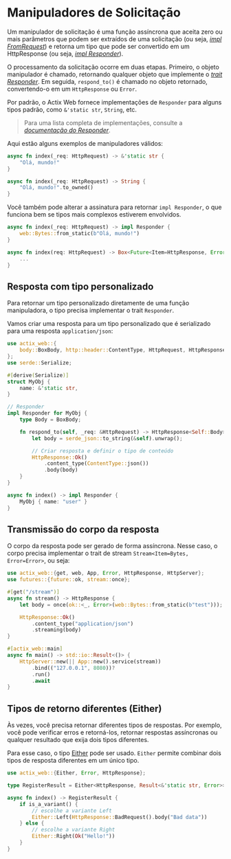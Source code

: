 # Manipuladores de Solicitação

Um manipulador de solicitação é uma função assíncrona que aceita zero ou mais parâmetros que podem ser extraídos de uma solicitação (ou seja, [_impl FromRequest_][implfromrequest]) e retorna um tipo que pode ser convertido em um HttpResponse (ou seja, [_impl Responder_][respondertrait]).

O processamento da solicitação ocorre em duas etapas. Primeiro, o objeto manipulador é chamado, retornando qualquer objeto que implemente o [_trait Responder_][respondertrait]. Em seguida, `respond_to()` é chamado no objeto retornado, convertendo-o em um `HttpResponse` ou `Error`.

Por padrão, o Actix Web fornece implementações de `Responder` para alguns tipos padrão, como `&'static str`, `String`, etc.

> Para uma lista completa de implementações, consulte a [_documentação do Responder_][responderimpls].

Aqui estão alguns exemplos de manipuladores válidos:

```rust
async fn index(_req: HttpRequest) -> &'static str {
    "Olá, mundo!"
}
```

```rust
async fn index(_req: HttpRequest) -> String {
    "Olá, mundo!".to_owned()
}
```

Você também pode alterar a assinatura para retornar `impl Responder`, o que funciona bem se tipos mais complexos estiverem envolvidos.

```rust
async fn index(_req: HttpRequest) -> impl Responder {
    web::Bytes::from_static(b"Olá, mundo!")
}
```

```rust
async fn index(req: HttpRequest) -> Box<Future<Item=HttpResponse, Error=Error>> {
    ...
}
```

## Resposta com tipo personalizado

Para retornar um tipo personalizado diretamente de uma função manipuladora, o tipo precisa implementar o trait `Responder`.

Vamos criar uma resposta para um tipo personalizado que é serializado para uma resposta `application/json`:

```rust
use actix_web::{
    body::BoxBody, http::header::ContentType, HttpRequest, HttpResponse, Responder,
};
use serde::Serialize;

#[derive(Serialize)]
struct MyObj {
    name: &'static str,
}

// Responder
impl Responder for MyObj {
    type Body = BoxBody;

    fn respond_to(self, _req: &HttpRequest) -> HttpResponse<Self::Body> {
        let body = serde_json::to_string(&self).unwrap();

        // Criar resposta e definir o tipo de conteúdo
        HttpResponse::Ok()
            .content_type(ContentType::json())
            .body(body)
    }
}

async fn index() -> impl Responder {
    MyObj { name: "user" }
}
```

## Transmissão do corpo da resposta

O corpo da resposta pode ser gerado de forma assíncrona. Nesse caso, o corpo precisa implementar o trait de stream `Stream<Item=Bytes, Error=Error>`, ou seja:

```rust
use actix_web::{get, web, App, Error, HttpResponse, HttpServer};
use futures::{future::ok, stream::once};

#[get("/stream")]
async fn stream() -> HttpResponse {
    let body = once(ok::<_, Error>(web::Bytes::from_static(b"test")));

    HttpResponse::Ok()
        .content_type("application/json")
        .streaming(body)
}

#[actix_web::main]
async fn main() -> std::io::Result<()> {
    HttpServer::new(|| App::new().service(stream))
        .bind(("127.0.0.1", 8080))?
        .run()
        .await
}
```

## Tipos de retorno diferentes (Either)

Às vezes, você precisa retornar diferentes tipos de respostas. Por exemplo, você pode verificar erros e retorná-los, retornar respostas assíncronas ou qualquer resultado que exija dois tipos diferentes.

Para esse caso, o tipo [Either][either] pode ser usado. `Either` permite combinar dois tipos de resposta diferentes em um único tipo.

```rust
use actix_web::{Either, Error, HttpResponse};

type RegisterResult = Either<HttpResponse, Result<&'static str, Error>>;

async fn index() -> RegisterResult {
    if is_a_variant() {
        // escolhe a variante Left
        Either::Left(HttpResponse::BadRequest().body("Bad data"))
    } else {
        // escolhe a variante Right
        Either::Right(Ok("Hello!"))
    }
}
```

[implfromrequest]: https://docs.rs/actix-web/4/actix_web/trait.FromRequest.html
[respondertrait]: https://docs.rs/actix-web/4/actix_web/trait.Responder.html
[responderimpls]: https://docs.rs/actix-web/4/actix_web/trait.Responder.html#foreign-impls
[either]: https://docs.rs/actix-web/4/actix_web/enum.Either.html